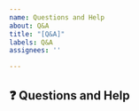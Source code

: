 ```yaml
---
name: Questions and Help
about: Q&A
title: "[Q&A]"
labels: Q&A
assignees: ''

---
```


## ❓ Questions and Help

<!-- 해당 프로젝트에 대한 질의를 별도 양식없이 작성해주세요.-->
